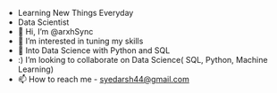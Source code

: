 - Learning New Things Everyday
- Data Scientist
- 👋 Hi, I’m @arxhSync
- 👀 I’m interested in tuning my skills
- 🌱 Into Data Science with Python and SQL
- :) I’m looking to collaborate on Data Science( SQL, Python, Machine Learning)
- 📫 How to reach me - syedarsh44@gmail.com

<!---
arxhSync/arxhSync is a ✨ special ✨ repository because its `README.md` (this file) appears on your GitHub profile.
You can click the Preview link to take a look at your changes.
--->
